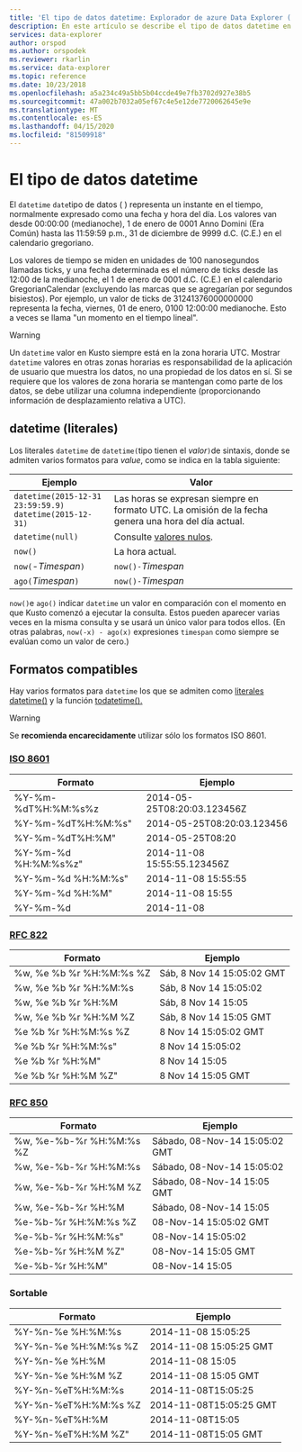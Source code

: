 ```yaml
---
title: 'El tipo de datos datetime: Explorador de azure Data Explorer ( Azure Data Explorer) Microsoft Docs'
description: En este artículo se describe el tipo de datos datetime en El Explorador de datos de Azure.
services: data-explorer
author: orspod
ms.author: orspodek
ms.reviewer: rkarlin
ms.service: data-explorer
ms.topic: reference
ms.date: 10/23/2018
ms.openlocfilehash: a5a234c49a5bb5b04ccde49e7fb3702d927e38b5
ms.sourcegitcommit: 47a002b7032a05ef67c4e5e12de7720062645e9e
ms.translationtype: MT
ms.contentlocale: es-ES
ms.lasthandoff: 04/15/2020
ms.locfileid: "81509918"
---
```

# <a name="the-datetime-data-type"></a>El tipo de datos datetime

El `datetime` `date`tipo de datos ( ) representa un instante en el tiempo, normalmente expresado como una fecha y hora del día.
Los valores van desde 00:00:00 (medianoche), 1 de enero de 0001 Anno Domini (Era Común) hasta las 11:59:59 p.m., 31 de diciembre de 9999 d.C. (C.E.) en el calendario gregoriano. 

Los valores de tiempo se miden en unidades de 100 nanosegundos llamadas ticks, y una fecha determinada es el número de ticks desde las 12:00 de la medianoche, el 1 de enero de 0001 d.C. (C.E.) en el calendario GregorianCalendar (excluyendo las marcas que se agregarían por segundos bisiestos).
Por ejemplo, un valor de ticks de 31241376000000000 representa la fecha, viernes, 01 de enero, 0100 12:00:00 medianoche.
Esto a veces se llama "un momento en el tiempo lineal".

> [!WARNING]
> Un `datetime` valor en Kusto siempre está en la zona horaria UTC. Mostrar `datetime` valores en otras zonas horarias es responsabilidad de la aplicación de usuario que muestra los datos, no una propiedad de los datos en sí. Si se requiere que los valores de zona horaria se mantengan como parte de los datos, se debe utilizar una columna independiente (proporcionando información de desplazamiento relativa a UTC).

## <a name="datetime-literals"></a>datetime (literales)

Los literales `datetime` de `datetime(`tipo tienen el *valor*`)`de sintaxis, donde se admiten varios formatos para *value*, como se indica en la tabla siguiente:

|Ejemplo                                                     |Valor                                                         |
|------------------------------------------------------------|--------------------------------------------------------------|
|`datetime(2015-12-31 23:59:59.9)`<br/>`datetime(2015-12-31)`|Las horas se expresan siempre en formato UTC. La omisión de la fecha genera una hora del día actual.|
|`datetime(null)`                                            |Consulte [valores nulos](null-values.md).                            |
|`now()`                                                     |La hora actual.                                             |
|`now(`-*Timespan*`)`                                        |`now()-`*Timespan*                                            |
|`ago(`*Timespan*`)`                                         |`now()-`*Timespan*                                            |

`now()`e `ago()` indicar `datetime` un valor en comparación con el momento en que Kusto comenzó a ejecutar la consulta. Estos pueden aparecer varias veces en la misma consulta y se usará un único valor para todos ellos.
(En otras palabras, `now(-x) - ago(x)` expresiones `timespan` como siempre se evalúan como un valor de cero.)

## <a name="supported-formats"></a>Formatos compatibles

Hay varios formatos para `datetime` los que se admiten como [literales datetime()](#datetime-literals) y la función [todatetime().](../todatetimefunction.md)

> [!WARNING]
> Se **recomienda encarecidamente** utilizar sólo los formatos ISO 8601.

### <a name="iso-8601"></a>[ISO 8601](https://www.iso.org/iso/home/standards/iso8601.htm)

|Formato|Ejemplo|
|------|-------|
|%Y-%m-%dT%H:%M:%s%z|2014-05-25T08:20:03.123456Z|
|%Y-%m-%dT%H:%M:%s"|2014-05-25T08:20:03.123456|
|%Y-%m-%dT%H:%M"|2014-05-25T08:20|
|%Y-%m-%d %H:%M:%s%z"|2014-11-08 15:55:55.123456Z|
|%Y-%m-%d %H:%M:%s"|2014-11-08 15:55:55|
|%Y-%m-%d %H:%M"|2014-11-08 15:55|
|%Y-%m-%d|2014-11-08|

### <a name="rfc-822"></a>[RFC 822](https://www.ietf.org/rfc/rfc0822.txt)

|Formato|Ejemplo|
|------|-------|
|%w, %e %b %r %H:%M:%s %Z|Sáb, 8 Nov 14 15:05:02 GMT|
|%w, %e %b %r %H:%M:%s|Sáb, 8 Nov 14 15:05:02|
|%w, %e %b %r %H:%M|Sáb, 8 Nov 14 15:05|
|%w, %e %b %r %H:%M %Z|Sáb, 8 Nov 14 15:05 GMT|
|%e %b %r %H:%M:%s %Z|8 Nov 14 15:05:02 GMT|
|%e %b %r %H:%M:%s"|8 Nov 14 15:05:02|
|%e %b %r %H:%M"|8 Nov 14 15:05|
|%e %b %r %H:%M %Z"|8 Nov 14 15:05 GMT|

### <a name="rfc-850"></a>[RFC 850](https://tools.ietf.org/html/rfc850)

|Formato|Ejemplo|
|------|-------|
|%w, %e-%b-%r %H:%M:%s %Z|Sábado, 08-Nov-14 15:05:02 GMT|
|%w, %e-%b-%r %H:%M:%s|Sábado, 08-Nov-14 15:05:02|
|%w, %e-%b-%r %H:%M %Z|Sábado, 08-Nov-14 15:05 GMT|
|%w, %e-%b-%r %H:%M|Sábado, 08-Nov-14 15:05|
|%e-%b-%r %H:%M:%s %Z|08-Nov-14 15:05:02 GMT|
|%e-%b-%r %H:%M:%s"|08-Nov-14 15:05:02|
|%e-%b-%r %H:%M %Z"|08-Nov-14 15:05 GMT|
|%e-%b-%r %H:%M"|08-Nov-14 15:05|


### <a name="sortable"></a>Sortable 

|Formato|Ejemplo|
|------|-------|        
|%Y-%n-%e %H:%M:%s|2014-11-08 15:05:25|
|%Y-%n-%e %H:%M:%s %Z|2014-11-08 15:05:25 GMT|
|%Y-%n-%e %H:%M|2014-11-08 15:05|
|%Y-%n-%e %H:%M %Z|2014-11-08 15:05 GMT|
|%Y-%n-%eT%H:%M:%s|2014-11-08T15:05:25|
|%Y-%n-%eT%H:%M:%s %Z|2014-11-08T15:05:25 GMT|
|%Y-%n-%eT%H:%M|2014-11-08T15:05|
|%Y-%n-%eT%H:%M %Z"|2014-11-08T15:05 GMT|